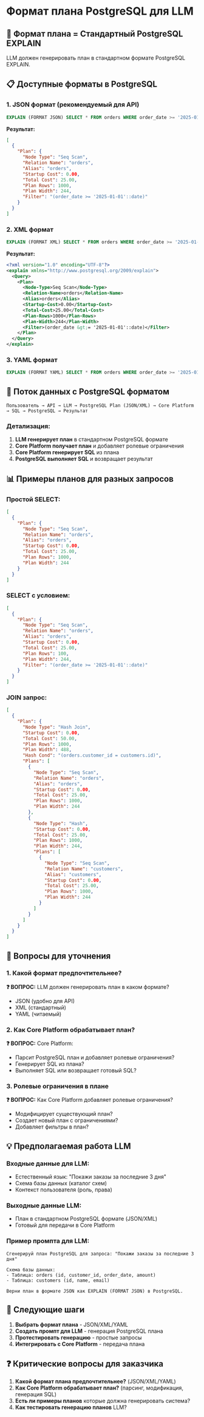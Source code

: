 # Формат плана PostgreSQL для LLM

## 🎯 Формат плана = Стандартный PostgreSQL EXPLAIN

LLM должен генерировать план в стандартном формате PostgreSQL EXPLAIN.

## 📋 Доступные форматы в PostgreSQL

### 1. JSON формат (рекомендуемый для API)
```sql
EXPLAIN (FORMAT JSON) SELECT * FROM orders WHERE order_date >= '2025-01-01';
```

**Результат:**
```json
[
  {
    "Plan": {
      "Node Type": "Seq Scan",
      "Relation Name": "orders",
      "Alias": "orders",
      "Startup Cost": 0.00,
      "Total Cost": 25.00,
      "Plan Rows": 1000,
      "Plan Width": 244,
      "Filter": "(order_date >= '2025-01-01'::date)"
    }
  }
]
```

### 2. XML формат
```sql
EXPLAIN (FORMAT XML) SELECT * FROM orders WHERE order_date >= '2025-01-01';
```

**Результат:**
```xml
<?xml version="1.0" encoding="UTF-8"?>
<explain xmlns="http://www.postgresql.org/2009/explain">
  <Query>
    <Plan>
      <Node-Type>Seq Scan</Node-Type>
      <Relation-Name>orders</Relation-Name>
      <Alias>orders</Alias>
      <Startup-Cost>0.00</Startup-Cost>
      <Total-Cost>25.00</Total-Cost>
      <Plan-Rows>1000</Plan-Rows>
      <Plan-Width>244</Plan-Width>
      <Filter>(order_date &gt;= '2025-01-01'::date)</Filter>
    </Plan>
  </Query>
</explain>
```

### 3. YAML формат
```sql
EXPLAIN (FORMAT YAML) SELECT * FROM orders WHERE order_date >= '2025-01-01';
```

## 🔄 Поток данных с PostgreSQL форматом

```
Пользователь → API → LLM → PostgreSQL Plan (JSON/XML) → Core Platform → SQL → PostgreSQL → Результат
```

### Детализация:
1. **LLM генерирует план** в стандартном PostgreSQL формате
2. **Core Platform получает план** и добавляет ролевые ограничения
3. **Core Platform генерирует SQL** из плана
4. **PostgreSQL выполняет SQL** и возвращает результат

## 📊 Примеры планов для разных запросов

### Простой SELECT:
```json
[
  {
    "Plan": {
      "Node Type": "Seq Scan",
      "Relation Name": "orders",
      "Alias": "orders",
      "Startup Cost": 0.00,
      "Total Cost": 25.00,
      "Plan Rows": 1000,
      "Plan Width": 244
    }
  }
]
```

### SELECT с условием:
```json
[
  {
    "Plan": {
      "Node Type": "Seq Scan",
      "Relation Name": "orders",
      "Alias": "orders",
      "Startup Cost": 0.00,
      "Total Cost": 25.00,
      "Plan Rows": 100,
      "Plan Width": 244,
      "Filter": "(order_date >= '2025-01-01'::date)"
    }
  }
]
```

### JOIN запрос:
```json
[
  {
    "Plan": {
      "Node Type": "Hash Join",
      "Startup Cost": 0.00,
      "Total Cost": 50.00,
      "Plan Rows": 1000,
      "Plan Width": 488,
      "Hash Cond": "(orders.customer_id = customers.id)",
      "Plans": [
        {
          "Node Type": "Seq Scan",
          "Relation Name": "orders",
          "Alias": "orders",
          "Startup Cost": 0.00,
          "Total Cost": 25.00,
          "Plan Rows": 1000,
          "Plan Width": 244
        },
        {
          "Node Type": "Hash",
          "Startup Cost": 0.00,
          "Total Cost": 25.00,
          "Plan Rows": 1000,
          "Plan Width": 244,
          "Plans": [
            {
              "Node Type": "Seq Scan",
              "Relation Name": "customers",
              "Alias": "customers",
              "Startup Cost": 0.00,
              "Total Cost": 25.00,
              "Plan Rows": 1000,
              "Plan Width": 244
            }
          ]
        }
      ]
    }
  }
]
```

## 🤔 Вопросы для уточнения

### 1. Какой формат предпочтительнее?
**❓ ВОПРОС:** LLM должен генерировать план в каком формате?
- JSON (удобно для API)
- XML (стандартный)
- YAML (читаемый)

### 2. Как Core Platform обрабатывает план?
**❓ ВОПРОС:** Core Platform:
- Парсит PostgreSQL план и добавляет ролевые ограничения?
- Генерирует SQL из плана?
- Выполняет SQL или возвращает готовый SQL?

### 3. Ролевые ограничения в плане
**❓ ВОПРОС:** Как Core Platform добавляет ролевые ограничения?
- Модифицирует существующий план?
- Создает новый план с ограничениями?
- Добавляет фильтры в план?

## 💡 Предполагаемая работа LLM

### Входные данные для LLM:
- Естественный язык: "Покажи заказы за последние 3 дня"
- Схема базы данных (каталог схем)
- Контекст пользователя (роль, права)

### Выходные данные LLM:
- План в стандартном PostgreSQL формате (JSON/XML)
- Готовый для передачи в Core Platform

### Пример промпта для LLM:
```
Сгенерируй план PostgreSQL для запроса: "Покажи заказы за последние 3 дня"

Схема базы данных:
- Таблица: orders (id, customer_id, order_date, amount)
- Таблица: customers (id, name, email)

Верни план в формате JSON как EXPLAIN (FORMAT JSON) в PostgreSQL.
```

## 🎯 Следующие шаги

1. **Выбрать формат плана** - JSON/XML/YAML
2. **Создать промпт для LLM** - генерация PostgreSQL плана
3. **Протестировать генерацию** - простые запросы
4. **Интегрировать с Core Platform** - передача плана

## ❓ Критические вопросы для заказчика

1. **Какой формат плана предпочтительнее?** (JSON/XML/YAML)
2. **Как Core Platform обрабатывает план?** (парсинг, модификация, генерация SQL)
3. **Есть ли примеры планов** которые должна генерировать система?
4. **Как тестировать генерацию планов** LLM?



